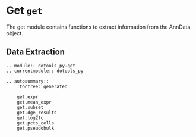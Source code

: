 # Get `get`
The get module contains functions to extract information from the
AnnData object.

## Data Extraction
```{eval-rst}
.. module:: dotools_py.get
.. currentmodule:: dotools_py

.. autosummary::
    :toctree: generated

    get.expr
    get.mean_expr
    get.subset
    get.dge_results
    get.log2fc
    get.pcts_cells
    get.pseudobulk
```

